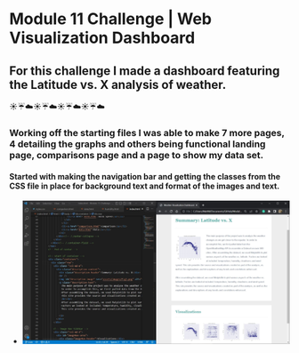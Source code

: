 # Module 11 Challenge | Web Visualization Dashboard 

## For this challenge I made a dashboard featuring the Latitude vs. X analysis of weather.

:sunny::umbrella::cloud::sunny::umbrella::cloud::sunny::umbrella::cloud::sunny::umbrella::cloud:

### Working off the starting files I was able to make 7 more pages, 4 detailing the graphs and others being functional landing page, comparisons page and a page to show my data set. 

#### Started with making the navigation bar and getting the classes from the CSS file in place for background text and format of the images and text.
-  ![ERD](overlaySS.JPG)

